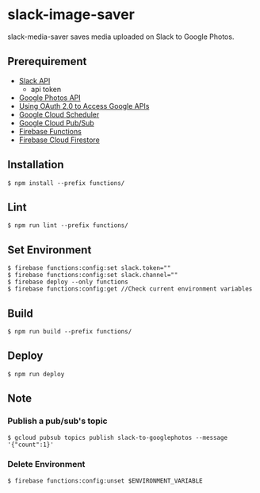 # slack-image-saver
slack-media-saver saves media uploaded on Slack to Google Photos.

## Prerequirement
- [Slack API](https://api.slack.com)
    - api token
- [Google Photos API](https://developers.google.com/photos)
- [Using OAuth 2.0 to Access Google APIs](https://developers.google.com/identity/protocols/OAuth2)
- [Google Cloud Scheduler](https://cloud.google.com/scheduler)
- [Google Cloud Pub/Sub](https://cloud.google.com/pubsub/docs/overview)
- [Firebase Functions](https://firebase.google.com/docs/functions/pubsub-events)
- [Firebase Cloud Firestore](https://firebase.google.com/docs/firestore)

## Installation

```
$ npm install --prefix functions/
```

## Lint

```
$ npm run lint --prefix functions/
```

## Set Environment

```
$ firebase functions:config:set slack.token=""
$ firebase functions:config:set slack.channel=""
$ firebase deploy --only functions
$ firebase functions:config:get //Check current environment variables
```

## Build

```
$ npm run build --prefix functions/
```

## Deploy

```
$ npm run deploy
```

## Note

### Publish a pub/sub's topic

```
$ gcloud pubsub topics publish slack-to-googlephotos --message '{"count":1}'
```

### Delete Environment

```
$ firebase functions:config:unset $ENVIRONMENT_VARIABLE
```
